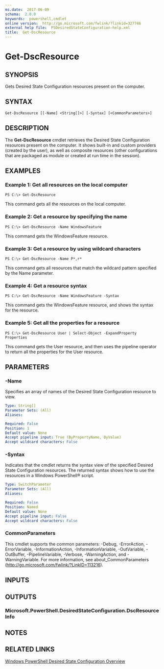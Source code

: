 ```yaml
---
ms.date:  2017-06-09
schema:  2.0.0
keywords:  powershell,cmdlet
online version:  http://go.microsoft.com/fwlink/?linkid=327746
external help file:  PSDesiredStateConfiguration-help.xml
title:  Get-DscResource
---
```


# Get-DscResource

## SYNOPSIS
Gets Desired State Configuration resources present on the computer.

## SYNTAX

```
Get-DscResource [[-Name] <String[]>] [-Syntax] [<CommonParameters>]
```

## DESCRIPTION
The **Get-DscResource** cmdlet retrieves the Desired State Configuration resources present on the computer.
It shows built-in and custom providers (created by the user), as well as composite resources (other configurations that are packaged as module or created at run time in the session).

## EXAMPLES

### Example 1: Get all resources on the local computer
```
PS C:\> Get-DscResource
```

This command gets all the resources on the local computer.

### Example 2: Get a resource by specifying the name
```
PS C:\> Get-DscResource -Name WindowsFeature
```

This command gets the WindowsFeature resource.

### Example 3: Get a resource by using wildcard characters
```
PS C:\> Get-DscResource -Name P*,r*
```

This command gets all resources that match the wildcard pattern specified by the Name parameter.

### Example 4: Get a resource syntax
```
PS C:\> Get-DscResource -Name WindowsFeature -Syntax
```

This command gets the WindowsFeature resource, and shows the syntax for the resource.

### Example 5: Get all the properties for a resource
```
PS C:\> Get-DscResource User | Select-Object -ExpandProperty Properties
```

This command gets the User resource, and then uses the pipeline operator to return all the properties for the User resource.

## PARAMETERS

### -Name
Specifies an array of names of the Desired State Configuration resource to view.

```yaml
Type: String[]
Parameter Sets: (All)
Aliases: 

Required: False
Position: 1
Default value: None
Accept pipeline input: True (ByPropertyName, ByValue)
Accept wildcard characters: False
```

### -Syntax
Indicates that the cmdlet returns the syntax view of the specified Desired State Configuration resources.
The returned syntax shows how to use the resources in a Windows PowerShell® script.

```yaml
Type: SwitchParameter
Parameter Sets: (All)
Aliases: 

Required: False
Position: Named
Default value: None
Accept pipeline input: False
Accept wildcard characters: False
```

### CommonParameters
This cmdlet supports the common parameters: -Debug, -ErrorAction, -ErrorVariable, -InformationAction, -InformationVariable, -OutVariable, -OutBuffer, -PipelineVariable, -Verbose, -WarningAction, and -WarningVariable. For more information, see about_CommonParameters (http://go.microsoft.com/fwlink/?LinkID=113216).

## INPUTS

## OUTPUTS

### Microsoft.PowerShell.DesiredStateConfiguration.DscResourceInfo

## NOTES

## RELATED LINKS

[Windows PowerShell Desired State Configuration Overview](http://go.microsoft.com/fwlink/?LinkID=311940)

